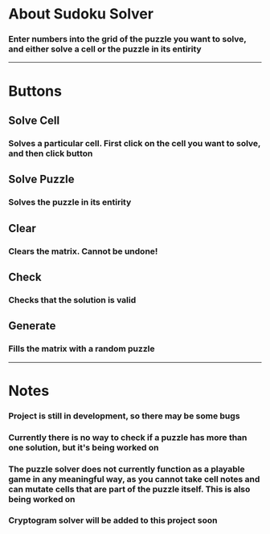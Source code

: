# About Sudoku Solver

### Enter numbers into the grid of the puzzle you want to solve, and either solve a cell or the puzzle in its entirity


___

# Buttons

## **Solve Cell**
  ### Solves a particular cell. First click on the cell you want to solve, and then click button

## **Solve Puzzle**
  ### Solves the puzzle in its entirity

## **Clear**
  ### Clears the matrix. Cannot be undone!

## **Check**
  ### Checks that the solution is valid

## **Generate**
  ### Fills the matrix with a random puzzle

___

# Notes
### Project is still in development, so there may be some bugs
### Currently there is no way to check if a puzzle has more than one solution, but it's being worked on
### The puzzle solver does not currently function as a playable game in any meaningful way, as you cannot take cell notes and can mutate cells that are part of the puzzle itself. This is also being worked on
### Cryptogram solver will be added to this project soon